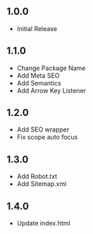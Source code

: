 ## 1.0.0
- Initial Release

## 1.1.0
- Change Package Name
- Add Meta SEO
- Add Semantics
- Add Arrow Key Listener

## 1.2.0
- Add SEO wrapper
- Fix scope auto focus

## 1.3.0
- Add Robot.txt
- Add Sitemap.xml

## 1.4.0
- Update index.html